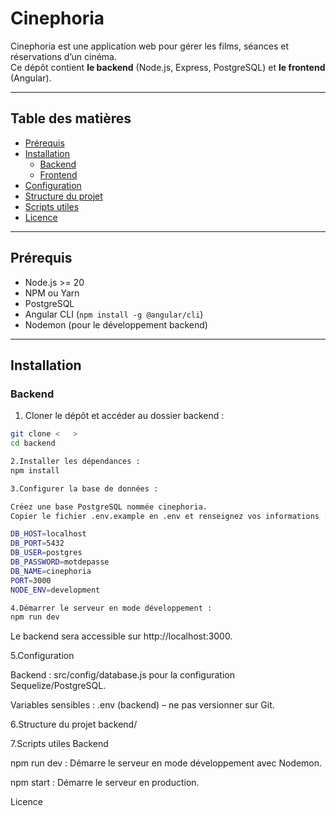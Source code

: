 # Cinephoria

Cinephoria est une application web pour gérer les films, séances et réservations d’un cinéma.  
Ce dépôt contient **le backend** (Node.js, Express, PostgreSQL) et **le frontend** (Angular).

---

## Table des matières

- [Prérequis](#prérequis)
- [Installation](#installation)
  - [Backend](#backend)
  - [Frontend](#frontend)
- [Configuration](#configuration)
- [Structure du projet](#structure-du-projet)
- [Scripts utiles](#scripts-utiles)
- [Licence](#licence)

---

## Prérequis

- Node.js >= 20
- NPM ou Yarn
- PostgreSQL
- Angular CLI (`npm install -g @angular/cli`)
- Nodemon (pour le développement backend)

---

## Installation

### Backend

1. Cloner le dépôt et accéder au dossier backend :

```bash
git clone <   >
cd backend

2.Installer les dépendances :
npm install

3.Configurer la base de données :

Créez une base PostgreSQL nommée cinephoria.
Copier le fichier .env.example en .env et renseignez vos informations :

DB_HOST=localhost
DB_PORT=5432
DB_USER=postgres
DB_PASSWORD=motdepasse
DB_NAME=cinephoria
PORT=3000
NODE_ENV=development

4.Démarrer le serveur en mode développement :
npm run dev
```

Le backend sera accessible sur http://localhost:3000.

5.Configuration

Backend : src/config/database.js pour la configuration Sequelize/PostgreSQL.

Variables sensibles : .env (backend) – ne pas versionner sur Git.

6.Structure du projet
backend/

7.Scripts utiles
Backend

npm run dev : Démarre le serveur en mode développement avec Nodemon.

npm start : Démarre le serveur en production.

Licence
